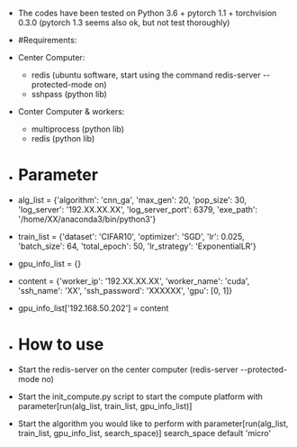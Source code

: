 - The codes have been tested on Python 3.6 + pytorch 1.1 + torchvision 0.3.0 (pytorch 1.3 seems also ok, but not test thoroughly)



- #Requirements:

 - Center Computer:
   - redis (ubuntu software, start using the command redis-server --protected-mode on)
   - sshpass (python lib)

 - Conter Computer & workers:
   - multiprocess (python lib)
   - redis (python lib)
 
- # Parameter
- alg_list = {'algorithm': 'cnn_ga', 'max_gen': 20, 'pop_size': 30, 'log_server': '192.XX.XX.XX', 'log_server_port': 6379, 'exe_path': '/home/XX/anaconda3/bin/python3'}

- train_list = {'dataset': 'CIFAR10', 'optimizer': 'SGD', 'lr': 0.025, 'batch_size': 64, 'total_epoch': 50, 'lr_strategy': 'ExponentialLR'}

- gpu_info_list = {}
- content = {'worker_ip': '192.XX.XX.XX', 'worker_name': 'cuda', 'ssh_name': 'XX', 'ssh_password': 'XXXXXX', 'gpu': [0, 1]}
- gpu_info_list['192.168.50.202'] = content

- # How to use
- Start the redis-server on the center computer (redis-server --protected-mode no)
- Start the init_compute.py script to start the compute platform with parameter[run(alg_list,  train_list,  gpu_info_list)]
- Start the algorithm you would like to perform with parameter[run(alg_list,  train_list,  gpu_info_list, search_space)] search_space default 'micro' 